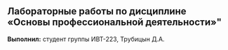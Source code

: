 ## Лабораторные работы по дисциплине «Основы профессиональной деятельности»"  
**Выполнил:** студент группы ИВТ-223, Трубицын Д.А. 
